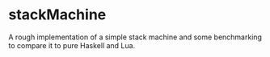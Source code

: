 # stackMachine
A rough implementation of a simple stack machine and some benchmarking to compare it to pure Haskell and Lua.
